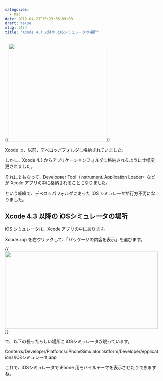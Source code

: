 ```yaml
---
categories:
  - Mac
date: 2012-04-21T15:23:35+09:00
draft: false
slug: 3424
title: "Xcode 4.3 以降の iOSシミュレータの場所"
---
```


{{<img alt="" src="/images/2012/04/3424_1.png" width="320" height="320">}}

Xcode は、以前、デベロッパフォルダに格納されていました。

しかし、Xcode 4.3 からアプリケーションフォルダに格納されるように仕様変更されました。

それにともなって、Developper Tool（Instrument, Application Loader）などが Xcode アプリの中に格納されることになりました。

という経緯で、デベロッパフォルダにあった iOS シミュレータが行方不明になりました。

## Xcode 4.3 以降の iOSシミュレータの場所

iOS シミュレータは、Xcode アプリの中にあります。

Xcode.app を右クリックして、「パッケージの内容を表示」を選びます。

{{<img alt="" src="/images/2012/04/3424_2.png" width="500" height="252">}}

で、以下の長ったらしい場所に iOSシミュレータが眠っています。

Contents/Developer/Platforms/iPhoneSimulator.platform/Developer/Applications/iOSシミュレータ.app

これで、iOSシミュレータで iPhone 用モバイルテーマを表示させたりできますね。
